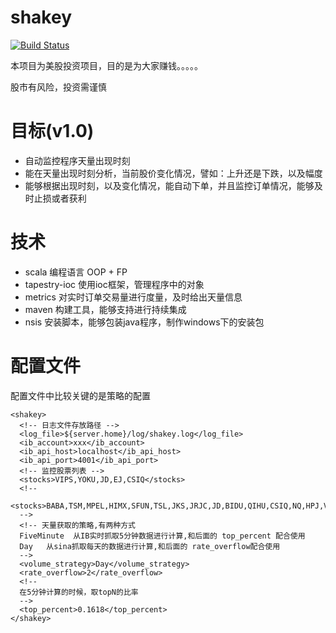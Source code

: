 shakey
======
[![Build Status](https://secure.travis-ci.org/jcai/shakey.svg?branch=master)](https://travis-ci.org/jcai/shakey)

本项目为美股投资项目，目的是为大家赚钱。。。。。

股市有风险，投资需谨慎

目标(v1.0)
=========
* 自动监控程序天量出现时刻
* 能在天量出现时刻分析，当前股价变化情况，譬如：上升还是下跌，以及幅度
* 能够根据出现时刻，以及变化情况，能自动下单，并且监控订单情况，能够及时止损或者获利


技术
=========
* scala        编程语言 OOP + FP
* tapestry-ioc 使用ioc框架，管理程序中的对象
* metrics      对实时订单交易量进行度量，及时给出天量信息
* maven        构建工具，能够支持进行持续集成
* nsis         安装脚本，能够包装java程序，制作windows下的安装包

配置文件
========

配置文件中比较关键的是策略的配置

```
<shakey>
  <!-- 日志文件存放路径 -->
  <log_file>${server.home}/log/shakey.log</log_file>
  <ib_account>xxx</ib_account>
  <ib_api_host>localhost</ib_api_host>
  <ib_api_port>4001</ib_api_port>
  <!-- 监控股票列表 -->
  <stocks>VIPS,YOKU,JD,EJ,CSIQ</stocks>
  <!--
  <stocks>BABA,TSM,MPEL,HIMX,SFUN,TSL,JKS,JRJC,JD,BIDU,QIHU,CSIQ,NQ,HPJ,VIMC,YOKU,JASO,CTRP,EDU,VNET,EJ,DANG,CMCM,CHL,VIPS,BITA,KNDI,WUBA,ATHM,SINA,YY,GAME,WB,JMEI,LEJU,QUNR,ASX,XRS,CMGE,SIMO,SPIL,TOUR,MOBI,LITB,TEDU,WX,WBAI,CHU,NTES,HOLI,XNET,GOMO,NOAH,CXDC,PWRD,FENG</stocks>
  -->
  <!-- 天量获取的策略,有两种方式
  FiveMinute  从IB实时抓取5分钟数据进行计算,和后面的 top_percent 配合使用
  Day   从sina抓取每天的数据进行计算,和后面的 rate_overflow配合使用
  -->
  <volume_strategy>Day</volume_strategy>
  <rate_overflow>2</rate_overflow>
  <!--
  在5分钟计算的时候，取topN的比率
  -->
  <top_percent>0.1618</top_percent>
</shakey>
```





